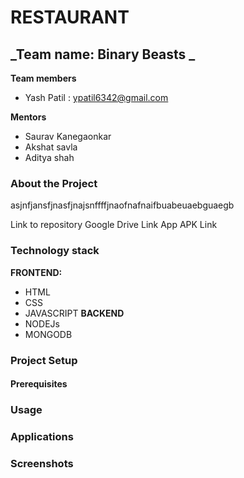 # **RESTAURANT**
## _Team name: Binary Beasts _
**Team members**
* Yash Patil : ypatil6342@gmail.com



**Mentors**
* Saurav Kanegaonkar
* Akshat savla
* Aditya shah


### About the Project ###
asjnfjansfjnasfjnajsnffffjnaofnafnaifbuabeuaebguaegb


Link to repository
Google Drive Link
App APK Link

### Technology stack ###
**FRONTEND:**
* HTML
* CSS
* JAVASCRIPT
**BACKEND**
* NODEJs
* MONGODB


### Project Setup ###
#### Prerequisites ####


### Usage ###

### Applications ###

### Screenshots ###
